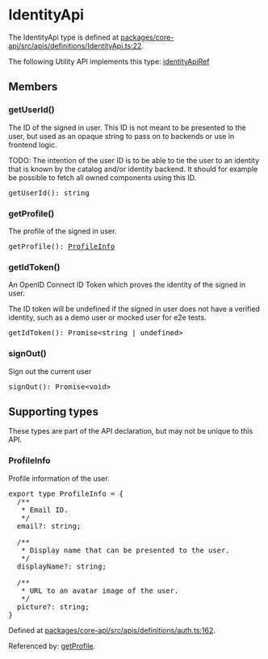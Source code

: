 # IdentityApi

The IdentityApi type is defined at
[packages/core-api/src/apis/definitions/IdentityApi.ts:22](https://github.com/backstage/backstage/blob/a4dbd8353cfa4d4d4334473e2c33afcda64e130d/packages/core-api/src/apis/definitions/IdentityApi.ts#L22).

The following Utility API implements this type:
[identityApiRef](./README.md#identity)

## Members

### getUserId()

The ID of the signed in user. This ID is not meant to be presented to the user,
but used as an opaque string to pass on to backends or use in frontend logic.

TODO: The intention of the user ID is to be able to tie the user to an identity
that is known by the catalog and/or identity backend. It should for example be
possible to fetch all owned components using this ID.

<pre>
getUserId(): string
</pre>

### getProfile()

The profile of the signed in user.

<pre>
getProfile(): <a href="#profileinfo">ProfileInfo</a>
</pre>

### getIdToken()

An OpenID Connect ID Token which proves the identity of the signed in user.

The ID token will be undefined if the signed in user does not have a verified
identity, such as a demo user or mocked user for e2e tests.

<pre>
getIdToken(): Promise&lt;string | undefined&gt;
</pre>

### signOut()

Sign out the current user

<pre>
signOut(): Promise&lt;void&gt;
</pre>

## Supporting types

These types are part of the API declaration, but may not be unique to this API.

### ProfileInfo

Profile information of the user.

<pre>
export type ProfileInfo = {
  /**
   * Email ID.
   */
  email?: string;

  /**
   * Display name that can be presented to the user.
   */
  displayName?: string;

  /**
   * URL to an avatar image of the user.
   */
  picture?: string;
}
</pre>

Defined at
[packages/core-api/src/apis/definitions/auth.ts:162](https://github.com/backstage/backstage/blob/a4dbd8353cfa4d4d4334473e2c33afcda64e130d/packages/core-api/src/apis/definitions/auth.ts#L162).

Referenced by: [getProfile](#getprofile).
